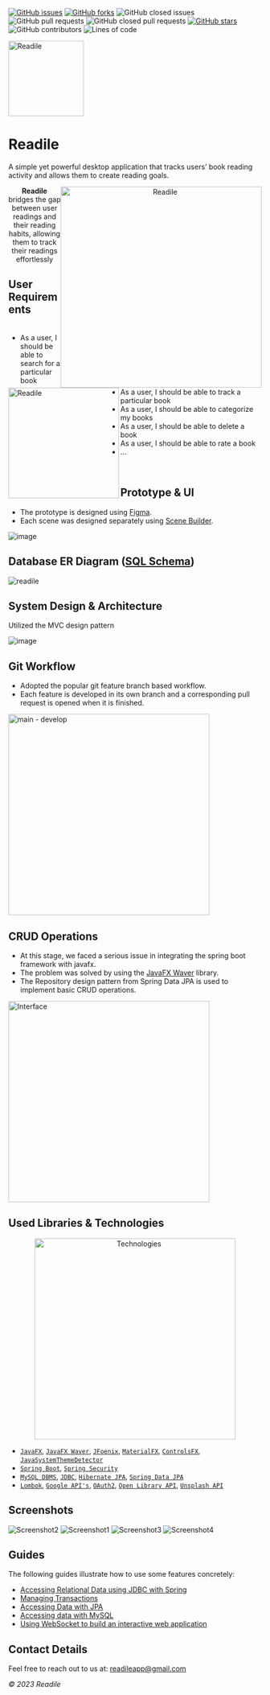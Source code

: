 [![GitHub issues](https://img.shields.io/github/issues/YesGeeks/Readile?style=flat-square)](https://github.com/YesGeeks/Readile/issues)
[![GitHub forks](https://img.shields.io/github/forks/YesGeeks/Readile?style=flat-square)](https://github.com/YesGeeks/Readile/network)
![GitHub closed issues](https://img.shields.io/github/issues-closed-raw/YesGeeks/Readile?color=red&style=flat-square)
![GitHub pull requests](https://img.shields.io/github/issues-pr/YesGeeks/Readile?color=lightblue&style=flat-square)
![GitHub closed pull requests](https://img.shields.io/github/issues-pr-closed-raw/YesGeeks/Readile?color=light%20green&style=flat-square)
[![GitHub stars](https://img.shields.io/github/stars/YesGeeks/Readile?style=flat-square)](https://github.com/YesGeeks/Readile/stargazers)
![GitHub contributors](https://img.shields.io/github/contributors/YesGeeks/Readile?style=flat-square)
![Lines of code](https://img.shields.io/tokei/lines/github/YesGeeks/Readile?style=flat-square)

<img src="https://user-images.githubusercontent.com/46399191/165711330-14a2b271-e3ef-4e01-91fc-b18d75a62a6e.png" width="150" alt="Readile">

# Readile 
A simple yet powerful desktop application that tracks users’ book reading activity and allows them to create reading goals.

<div align="center">
<img style="float: right;"  src="https://user-images.githubusercontent.com/46399191/219680603-9c49d57f-4504-4d3b-aa0f-6073de9a7fe8.png" width="400" alt="Readile"/>
<p><b>Readile</b> bridges the gap between  user readings and their reading habits, allowing them to track their readings effortlessly</p>
</div>

## User Requirements
<div>
<img align="left" src="https://user-images.githubusercontent.com/46399191/219682130-624d6888-6206-4f08-9f8b-f2e021bcc309.png" width="220" alt="Readile"/>
<ul>
<br>
<li>As a user, I should be able to search for a particular book</li>
<li>As a user, I should be able to track a particular book</li>
<li>As a user, I should be able to categorize my books</li>
<li>As a user, I should be able to delete a book</li>
<li>As a user, I should be able to rate a book</li>
<li>...</li>
</ul>
<br>
</div>

## Prototype & UI
* The prototype is designed using [Figma](https://www.figma.com/).
* Each scene was designed separately using [Scene Builder](https://gluonhq.com/products/scene-builder/).

![image](https://user-images.githubusercontent.com/46399191/219687323-2cbd0e0c-5cd8-4d44-9dcc-170585c72c3c.png)

## Database ER Diagram ([SQL Schema](https://github.com/YesGeeks/Readile/blob/develop/src/main/resources/database/schema.sql))
![readile](https://user-images.githubusercontent.com/46399191/219695227-909ea57e-7901-430c-ac8e-679782132af1.png)

## System Design & Architecture
Utilized the MVC design pattern

![image](https://user-images.githubusercontent.com/46399191/219697667-616bea75-5d09-487a-8c16-fb83a15e5833.png)

## Git Workflow
* Adopted the popular git feature branch based workflow.
* Each feature is developed in its own branch and a corresponding pull request is opened when it is finished.
<img src="https://user-images.githubusercontent.com/46399191/219787213-242dd00f-8df5-469b-85e4-a8918ab412af.png" width="400" alt="main - develop"/>

## CRUD Operations
* At this stage, we faced a serious issue in integrating the spring boot framework with javafx.
* The problem was solved by using the [JavaFX Waver](https://github.com/rgielen/javafx-weaver) library.
* The Repository design pattern from Spring Data JPA is used to implement basic CRUD operations.

<img src="https://user-images.githubusercontent.com/46399191/219749396-58929641-d674-4b15-a922-3aae6c8a69b5.png" width="400" alt="Interface"/>

## Used Libraries & Technologies
<div align="center">
<img src="https://user-images.githubusercontent.com/46399191/219760552-5ffe6d05-80d4-498d-8ffc-fed1e78fffbc.png" width="400" alt="Technologies"/>
</div>

- [`JavaFX`](https://openjfx.io/), [`JavaFX Waver`](https://github.com/rgielen/javafx-weaver), [`JFoenix`](https://github.com/sshahine/JFoenix), [`MaterialFX`](https://github.com/palexdev/MaterialFX), [`ControlsFX`](https://github.com/controlsfx/controlsfx), [`JavaSystemThemeDetector`](https://github.com/Dansoftowner/jSystemThemeDetector)
- [`Spring Boot`](https://spring.io/projects/spring-boot), [`Spring Security`](https://spring.io/projects/spring-security)
- [`MySQL DBMS`](https://www.mysql.com/), [`JDBC`](https://docs.oracle.com/javase/tutorial/jdbc/basics/index.html), [`Hibernate JPA`](https://hibernate.org/orm/), [`Spring Data JPA`](https://docs.spring.io/spring-data/jpa/docs/current/reference/html/)
- [`Lombok`](https://projectlombok.org/), [`Google API's`](https://developers.google.com/apis-explorer), [`OAuth2`](https://developers.google.com/identity/protocols/oauth2), [`Open Library API`](https://openlibrary.org/developers/api), [`Unsplash API`](https://unsplash.com/developers)

## Screenshots
![Screenshot2](https://user-images.githubusercontent.com/46399191/219766772-eacca78e-727a-4d68-bd82-f67527b564cc.png)
![Screenshot1](https://user-images.githubusercontent.com/46399191/219766790-ec486508-5857-421a-8692-5bc8ea5ad71a.png)
![Screenshot3](https://user-images.githubusercontent.com/46399191/219766777-a3e5307a-e9c7-48a8-a340-fbf29be0eb55.png)
![Screenshot4](https://user-images.githubusercontent.com/46399191/219766782-a373fb8f-1028-4a2f-8b32-b334746a006a.png)

## Guides
The following guides illustrate how to use some features concretely:
* [Accessing Relational Data using JDBC with Spring](https://spring.io/guides/gs/relational-data-access/)
* [Managing Transactions](https://spring.io/guides/gs/managing-transactions/)
* [Accessing Data with JPA](https://spring.io/guides/gs/accessing-data-jpa/)
* [Accessing data with MySQL](https://spring.io/guides/gs/accessing-data-mysql/)
* [Using WebSocket to build an interactive web application](https://spring.io/guides/gs/messaging-stomp-websocket/)

## Contact Details
Feel free to reach out to us at: readileapp@gmail.com

<i>© 2023 Readile</i>

